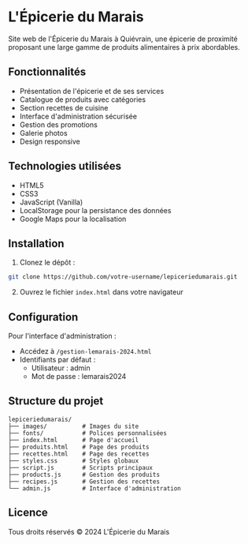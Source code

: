 # L'Épicerie du Marais

Site web de l'Épicerie du Marais à Quiévrain, une épicerie de proximité proposant une large gamme de produits alimentaires à prix abordables.

## Fonctionnalités

- Présentation de l'épicerie et de ses services
- Catalogue de produits avec catégories
- Section recettes de cuisine
- Interface d'administration sécurisée
- Gestion des promotions
- Galerie photos
- Design responsive

## Technologies utilisées

- HTML5
- CSS3
- JavaScript (Vanilla)
- LocalStorage pour la persistance des données
- Google Maps pour la localisation

## Installation

1. Clonez le dépôt :
```bash
git clone https://github.com/votre-username/lepiceriedumarais.git
```

2. Ouvrez le fichier `index.html` dans votre navigateur

## Configuration

Pour l'interface d'administration :
- Accédez à `/gestion-lemarais-2024.html`
- Identifiants par défaut :
  - Utilisateur : admin
  - Mot de passe : lemarais2024

## Structure du projet

```
lepiceriedumarais/
├── images/          # Images du site
├── fonts/           # Polices personnalisées
├── index.html       # Page d'accueil
├── produits.html    # Page des produits
├── recettes.html    # Page des recettes
├── styles.css       # Styles globaux
├── script.js        # Scripts principaux
├── products.js      # Gestion des produits
├── recipes.js       # Gestion des recettes
└── admin.js         # Interface d'administration
```

## Licence

Tous droits réservés © 2024 L'Épicerie du Marais 